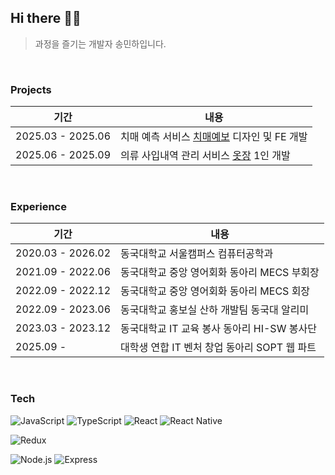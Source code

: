 ## Hi there 👋🏻
> 과정을 즐기는 개발자 송민하입니다.

<!--
**sminha/sminha** is a ✨ _special_ ✨ repository because its `README.md` (this file) appears on your GitHub profile.

Here are some ideas to get you started:

- 🔭 I’m currently working on ...
- 🌱 I’m currently learning ...
- 👯 I’m looking to collaborate on ...
- 🤔 I’m looking for help with ...
- 💬 Ask me about ...
- 📫 How to reach me: ...
- 😄 Pronouns: ...
- ⚡ Fun fact: ...
-->

<br>

### Projects

| 기간 | 내용 |
|------|------|
| 2025.03 - 2025.06 | 치매 예측 서비스 [치매예보](https://github.com/sminha/dementia-forecast) 디자인 및 FE 개발 |
| 2025.06 - 2025.09 | 의류 사입내역 관리 서비스 [옷장](https://github.com/sminha/clothing-receipt-manger-v2) 1인 개발 |

<br>

### Experience

| 기간 | 내용 |
|------|------|
| 2020.03 - 2026.02 | 동국대학교 서울캠퍼스 컴퓨터공학과 |
| 2021.09 - 2022.06 | 동국대학교 중앙 영어회화 동아리 MECS 부회장 |
| 2022.09 - 2022.12 | 동국대학교 중앙 영어회화 동아리 MECS 회장 |
| 2022.09 - 2023.06 | 동국대학교 홍보실 산하 개발팀 동국대 알리미 |
| 2023.03 - 2023.12 | 동국대학교 IT 교육 봉사 동아리 HI-SW 봉사단 |
| 2025.09 -  | 대학생 연합 IT 벤처 창업 동아리 SOPT 웹 파트|

<br>

### Tech

<!-- ![HTML5](https://img.shields.io/badge/HTML5-E34F26?style=for-the-badge&logo=html5&logoColor=white) -->
<!-- ![CSS3](https://img.shields.io/badge/CSS3-1572B6?style=for-the-badge&logo=css3&logoColor=white) -->
<!-- ![Next.js](https://img.shields.io/badge/Next.js-000000?style=for-the-badge&logo=nextdotjs&logoColor=white) -->
<!-- ![React](https://img.shields.io/badge/React-20232A?style=for-the-badge&logo=react&logoColor=61DAFB) -->
<!-- ![React Native](https://img.shields.io/badge/React%20Native-20232A?style=for-the-badge&logo=react&logoColor=61DAFB) -->
![JavaScript](https://img.shields.io/badge/JavaScript-F7DF1E?style=for-the-badge&logo=javascript&logoColor=black)
![TypeScript](https://img.shields.io/badge/TypeScript-3178C6?style=for-the-badge&logo=typescript&logoColor=white)
![React](https://img.shields.io/badge/React-61DAFB?style=for-the-badge&logo=react&logoColor=white)
![React Native](https://img.shields.io/badge/React%20Native-61DAFB?style=for-the-badge&logo=react&logoColor=white)

<!-- ![Redux Toolkit](https://img.shields.io/badge/Redux%20Toolkit-764ABC?style=for-the-badge&logo=redux&logoColor=white) -->
![Redux](https://img.shields.io/badge/Redux-764ABC?style=for-the-badge&logo=redux&logoColor=white)

![Node.js](https://img.shields.io/badge/Node.js-339933?style=for-the-badge&logo=nodedotjs&logoColor=white)
![Express](https://img.shields.io/badge/Express-000000?style=for-the-badge&logo=express&logoColor=white)
